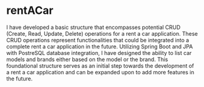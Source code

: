# rentACar
I have developed a basic structure that encompasses potential CRUD (Create, Read, Update, Delete) operations for a rent a car application. These CRUD operations represent functionalities that could be integrated into a complete rent a car application in the future. Utilizing Spring Boot and JPA with PostreSQL database integration, I have designed the ability to list car models and brands either based on the model or the brand. This foundational structure serves as an initial step towards the development of a rent a car application and can be expanded upon to add more features in the future.
